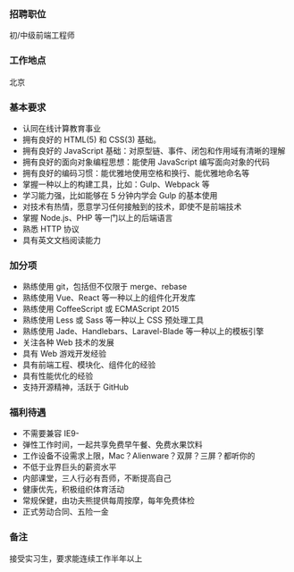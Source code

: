 ### 招聘职位
初/中级前端工程师

### 工作地点
北京

### 基本要求
- 认同在线计算教育事业
- 拥有良好的 HTML(5) 和 CSS(3) 基础。
- 拥有良好的 JavaScript 基础：对原型链、事件、闭包和作用域有清晰的理解
- 拥有良好的面向对象编程思想：能使用 JavaScript 编写面向对象的代码
- 拥有良好的编码习惯：能优雅地使用空格和换行、能优雅地命名等
- 掌握一种以上的构建工具，比如：Gulp、Webpack 等
- 学习能力强，比如能够在 5 分钟内学会 Gulp 的基本使用
- 对技术有热情，愿意学习任何接触到的技术，即使不是前端技术
- 掌握 Node.js、PHP 等一门以上的后端语言
- 熟悉 HTTP 协议
- 具有英文文档阅读能力

### 加分项
- 熟练使用 git，包括但不仅限于 merge、rebase
- 熟练使用 Vue、React 等一种以上的组件化开发库
- 熟练使用 CoffeeScript 或 ECMAScript 2015
- 熟练使用 Less 或 Sass 等一种以上 CSS 预处理工具
- 熟练使用 Jade、Handlebars、Laravel-Blade 等一种以上的模板引擎
- 关注各种 Web 技术的发展
- 具有 Web 游戏开发经验
- 具有前端工程、模块化、组件化的经验
- 具有性能优化的经验
- 支持开源精神，活跃于 GitHub

### 福利待遇
- 不需要兼容 IE9-
- 弹性工作时间，一起共享免费早午餐、免费水果饮料
- 工作设备不设需求上限，Mac？Alienware？双屏？三屏？都听你的
- 不低于业界巨头的薪资水平
- 内部课堂，三人行必有吾师，不断提高自己
- 健康优先，积极组织体育活动
- 常规保健，由功夫熊提供每周按摩，每年免费体检
- 正式劳动合同、五险一金

### 备注

接受实习生，要求能连续工作半年以上

